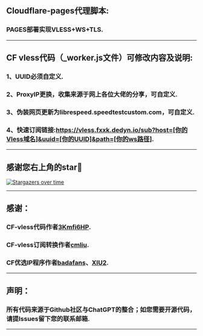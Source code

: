 ## Cloudflare-pages代理脚本:

### PAGES部署实现VLESS+WS+TLS.

------------------------------------------------------------------------
## CF vless代码（_worker.js文件）可修改内容及说明:

### 1、UUID必须自定义.

### 2、ProxyIP更换，收集来源于网上各位大佬的分享，可自定义.

### 3、伪装网页更新为librespeed.speedtestcustom.com，可自定义.

### 4、快速订阅链接:https://vless.fxxk.dedyn.io/sub?host=[你的Vless域名]&uuid=[你的UUID]&path=[你的ws路径].

------------------------------------------------------------------------
## 感谢您右上角的star🌟

[![Stargazers over time](https://starchart.cc/JustLagom/CF-EDTUNNEL.svg?variant=adaptive)](https://starchart.cc/JustLagom/CF-EDTUNNEL)

------------------------------------------------------------------------
## 感谢：

### CF-vless代码作者[3Kmfi6HP](https://github.com/3Kmfi6HP/EDtunnel).
### CF-vless订阅转换作者[cmliu](https://github.com/cmliu/edgetunnel).
### CF优选IP程序作者[badafans](https://github.com/badafans/Cloudflare-IP-SpeedTest)、[XIU2](https://github.com/XIU2/CloudflareSpeedTest).

------------------------------------------------------------------------
## 声明：

### 所有代码来源于Github社区与ChatGPT的整合；如您需要开源代码，请提Issues留下您的联系邮箱.

------------------------------------------------------------------------
